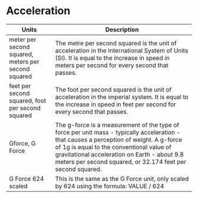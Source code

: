 # Acceleration

| Units | Description |
| --- | --- |
| meter per second squared, meters per second squared | The metre per second squared is the unit of acceleration in the International System of Units (SI). It is equal to the increase in speed in meters per second for every second that passes. |
| feet per second squared, foot per second squared | The foot per second squared is the unit of acceleration in the imperial system. It is equal to the increase in speed in feet per second for every second that passes. |
| Gforce, G Force | The g-force is a measurement of the type of force per unit mass - typically acceleration - that causes a perception of weight. A g-force of 1g is equal to the conventional value of gravitational acceleration on Earth - about 9.8 meters per second squared, or 32.174 feet per second squared. |
| G Force 624 scaled | This is the same as the G Force unit, only scaled by 624 using the formula: VALUE / 624 |